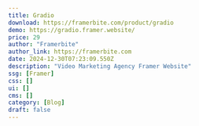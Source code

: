 ```yaml
---
title: Gradio
download: https://framerbite.com/product/gradio
demo: https://gradio.framer.website/
price: 29
author: "Framerbite"
author_link: https://framerbite.com
date: 2024-12-30T07:23:09.550Z
description: "Video Marketing Agency Framer Website"
ssg: [Framer]
css: []
ui: []
cms: []
category: [Blog]
draft: false
---
```

